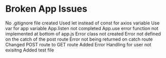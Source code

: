 # Broken App Issues

No .gitignore file created
Used let instead of const for axios variable
Use var for app variable
App.listen not completed
App.use error function not implemented at bottom of app.js
Error class not created
Error not defined on the catch of the post route
Error not being returned on catch route
Changed POST route to GET route
Added Error Handling for user not exisitng
Added test file